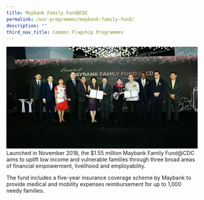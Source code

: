 ```yaml
---
title: Maybank Family Fund@CDC
permalink: /our-programmes/maybank-family-fund/
description: ""
third_nav_title: Common Flagship Programmes
---
```

![maybank family fund](/images/Common%20Flagship%20Progs/maybank%20family%20fund.png)
Launched in November 2018, the $1.55 million Maybank Family Fund@CDC aims to uplift low income and vulnerable families through three broad areas of financial empowerment, livelihood and employability.  
  
The fund includes a five-year insurance coverage scheme by Maybank to provide medical and mobility expenses reimbursement for up to 1,000 needy families.